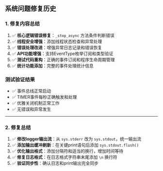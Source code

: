 ## 系统问题修复历史

### 1. 修复内容总结

1. ✅ **核心逻辑错误修复**：`_stop_async` 方法条件判断错误
2. ✅ **线程安全增强**：添加线程状态检查和异常处理
3. ✅ **错误处理改进**：增强异常日志记录和错误恢复
4. ✅ **API功能增强**：支持EventType枚举订阅和类型验证
5. ✅ **测试代码重构**：正确的事件订阅和程序生命周期管理
6. ✅ **统计功能添加**：完整的事件处理统计信息

### 测试验证结果

- ✅ 事件总线正常启动
- ✅ TIMER事件每秒正确触发和处理
- ✅ 优雅关闭机制正常工作
- ✅ 无错误和异常发生

---

### 2. 修复总结

1. ✅ **修改logger输出流**：从 `sys.stderr` 改为 `sys.stdout`，统一输出流
2. ✅ **添加输出缓冲刷新**：在关键print语句后添加 `sys.stdout.flush()`
3. ✅ **优化输出格式**：添加分隔符和适当的换行，增加时间等待
4. ✅ **修复日志格式**：在日志格式字符串末尾添加 `\n` 换行符
5. ✅ **验证同步性**：确认日志和print输出完全同步

